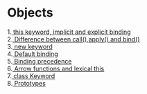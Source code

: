 # Objects

1.[ this keyword, implicit and explicit binding](./this.md) </br>
2.[ Difference between call(),apply() and bind()](./diffCAB.md) </br>
3.[ new keyword](./new.md) </br>
4.[ Default binding](./defaultBinding.md)</br>
5.[ Binding precedence](./bindingPrecedence.md) </br>
6.[ Arrow functions and lexical this](./lexThis.md) </br>
7.[ class Keyword](./class.md) </br>
8.[ Prototypes](./Prototypes.md) 
